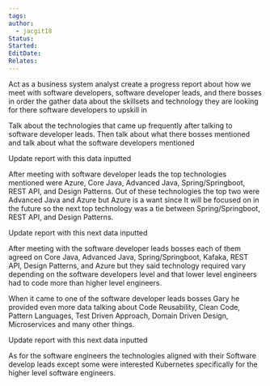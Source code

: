 ```yaml
---
tags: 
author:
  - jacgit18
Status: 
Started: 
EditDate: 
Relates:
---
```

Act as a business system analyst create a progress report about how we meet with software developers, software developer leads, and there bosses in order the gather data about the skillsets and technology they are looking for there software developers to upskill in  
  
  
Talk about the technologies that came up frequently after talking to software developer leads. Then talk about what there bosses mentioned and talk about what the software developers mentioned  
  
  
  
Update report with this data inputted  
  
  
After meeting with software developer leads the top technologies mentioned were Azure, Core Java, Advanced Java, Spring/Springboot, REST API, and Design Patterns. Out of these technologies the top two were Advanced Java and Azure but Azure is a want since It will be focused on in the future so the next top technology was a tie between Spring/Springboot, REST API, and Design Patterns.  
  
  
Update report with this next data inputted  
  
After meeting with the software developer leads bosses each of them agreed on Core Java, Advanced Java, Spring/Springboot, Kafaka, REST API, Design Patterns, and Azure but they said technology required vary depending on the software developers level and that lower level engineers had to code more than higher level engineers.  
  
  
  
When it came to one of the software developer leads bosses Gary he provided even more data talking about Code Reusability, Clean Code, Pattern Languages, Test Driven Approach, Domain Driven Design, Microservices and many other things.  
  
  
Update report with this next data inputted  
  
As for the software engineers the technologies aligned with their Software develop leads except some were interested Kubernetes specifically for the higher level software engineers.
